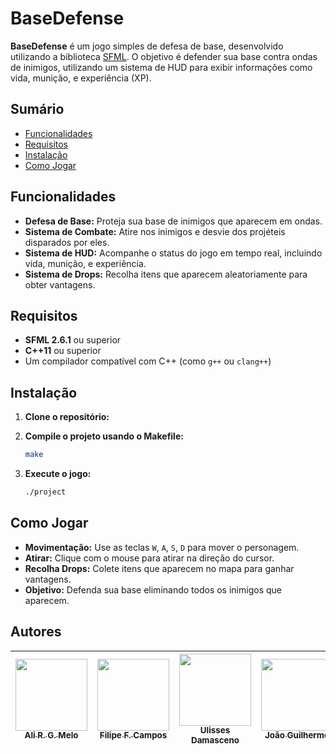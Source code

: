 
# BaseDefense

**BaseDefense** é um jogo simples de defesa de base, desenvolvido utilizando a biblioteca [SFML](https://www.sfml-dev.org/). O objetivo é defender sua base contra ondas de inimigos, utilizando um sistema de HUD para exibir informações como vida, munição, e experiência (XP). 

## Sumário

- [Funcionalidades](#funcionalidades)
- [Requisitos](#requisitos)
- [Instalação](#instalação)
- [Como Jogar](#como-jogar)

## Funcionalidades

- **Defesa de Base:** Proteja sua base de inimigos que aparecem em ondas.
- **Sistema de Combate:** Atire nos inimigos e desvie dos projéteis disparados por eles.
- **Sistema de HUD:** Acompanhe o status do jogo em tempo real, incluindo vida, munição, e experiência.
- **Sistema de Drops:** Recolha itens que aparecem aleatoriamente para obter vantagens.

## Requisitos

- **SFML 2.6.1** ou superior
- **C++11** ou superior
- Um compilador compatível com C++ (como `g++` ou `clang++`)

## Instalação

1. **Clone o repositório:**

2. **Compile o projeto usando o Makefile:**

    ```bash
    make
    ```

3. **Execute o jogo:**

    ```bash
    ./project
    ```

## Como Jogar

- **Movimentação:** Use as teclas `W`, `A`, `S`, `D` para mover o personagem.
- **Atirar:** Clique com o mouse para atirar na direção do cursor.
- **Recolha Drops:** Colete itens que aparecem no mapa para ganhar vantagens.
- **Objetivo:** Defenda sua base eliminando todos os inimigos que aparecem.


## Autores

| [<img loading="lazy" src="https://avatars.githubusercontent.com/u/22747917?v=4" width=115><br><sub>Ali R. G. Melo</sub>](https://github.com/Aliragm) |  [<img loading="lazy" src="https://avatars.githubusercontent.com/u/12147973?v=4" width=115><br><sub>Filipe F. Campos</sub>](https://github.com/FilipeFCampos) |  [<img loading="lazy" src="https://avatars.githubusercontent.com/u/76632121?v=4" width=115><br><sub>Ulisses Damasceno</sub>](https://github.com/Ulissesdamasceno7) | [<img loading="lazy" src="https://avatars.githubusercontent.com/u/70951772?v=4" width=115><br><sub>João Guilherme</sub>](https://github.com/J0110G) |
| :---: | :---: | :---: | :---: |
